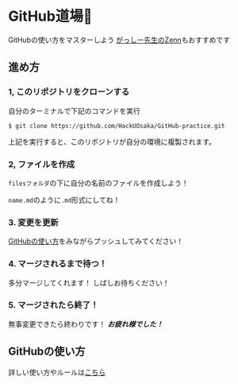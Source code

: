 # GitHub道場🥋
GitHubの使い方をマスターしよう
[がっしー先生のZenn](https://zenn.dev/penguin4731/books/11bee5738e367f)もおすすめです

## 進め方
### 1, このリポジトリをクローンする 
自分のターミナルで下記のコマンドを実行

```
$ git clone https://github.com/HackUOsaka/GitHub-practice.git
```

上記を実行すると、このリポジトリが自分の環境に複製されます。

### 2, ファイルを作成
`filesフォルダ`の下に自分の名前のファイルを作成しよう！

`name.md`のように`.md`形式にしてね！

### 3. 変更を更新
[GitHubの使い方](https://github.com/HackUOsaka/.github/blob/main/.github/README.md)をみながらプッシュしてみてください！

### 4. マージされるまで待つ！
多分マージしてくれます！ しばしお待ちください！

### 5. マージされたら終了！
無事変更できたら終わりです！ ***お疲れ様でした！***

## GitHubの使い方
詳しい使い方やルールは[こちら](https://github.com/HackUOsaka/.github/blob/main/.github/README.md)
